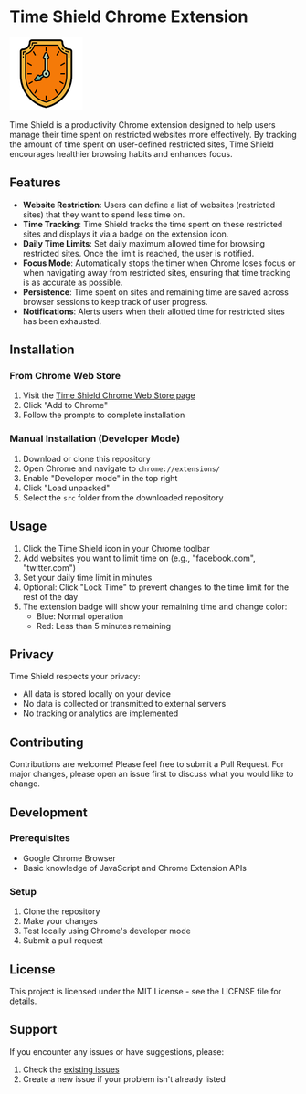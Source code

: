 # Time Shield Chrome Extension
![Logo](src/shield.png)

Time Shield is a productivity Chrome extension designed to help users manage their time spent on restricted websites more effectively. By tracking the amount of time spent on user-defined restricted sites, Time Shield encourages healthier browsing habits and enhances focus.

## Features

- **Website Restriction**: Users can define a list of websites (restricted sites) that they want to spend less time on.
- **Time Tracking**: Time Shield tracks the time spent on these restricted sites and displays it via a badge on the extension icon.
- **Daily Time Limits**: Set daily maximum allowed time for browsing restricted sites. Once the limit is reached, the user is notified.
- **Focus Mode**: Automatically stops the timer when Chrome loses focus or when navigating away from restricted sites, ensuring that time tracking is as accurate as possible.
- **Persistence**: Time spent on sites and remaining time are saved across browser sessions to keep track of user progress.
- **Notifications**: Alerts users when their allotted time for restricted sites has been exhausted.

## Installation

### From Chrome Web Store
1. Visit the [Time Shield Chrome Web Store page](https://chrome.google.com/webstore/category/extensions)
2. Click "Add to Chrome"
3. Follow the prompts to complete installation

### Manual Installation (Developer Mode)
1. Download or clone this repository
2. Open Chrome and navigate to `chrome://extensions/`
3. Enable "Developer mode" in the top right
4. Click "Load unpacked"
5. Select the `src` folder from the downloaded repository

## Usage

1. Click the Time Shield icon in your Chrome toolbar
2. Add websites you want to limit time on (e.g., "facebook.com", "twitter.com")
3. Set your daily time limit in minutes
4. Optional: Click "Lock Time" to prevent changes to the time limit for the rest of the day
5. The extension badge will show your remaining time and change color:
   - Blue: Normal operation
   - Red: Less than 5 minutes remaining

## Privacy

Time Shield respects your privacy:
- All data is stored locally on your device
- No data is collected or transmitted to external servers
- No tracking or analytics are implemented

## Contributing

Contributions are welcome! Please feel free to submit a Pull Request. For major changes, please open an issue first to discuss what you would like to change.

## Development

### Prerequisites
- Google Chrome Browser
- Basic knowledge of JavaScript and Chrome Extension APIs

### Setup
1. Clone the repository
2. Make your changes
3. Test locally using Chrome's developer mode
4. Submit a pull request

## License

This project is licensed under the MIT License - see the LICENSE file for details.

## Support

If you encounter any issues or have suggestions, please:
1. Check the [existing issues](https://github.com/VASHvic/time-shield/issues)
2. Create a new issue if your problem isn't already listed
